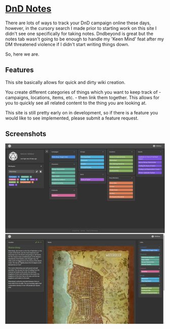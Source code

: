 # [DnD Notes](https://thawing-fjord-31293.herokuapp.com/)
There are lots of ways to track your DnD campaign online these days, however, in the cursory search I made prior to starting work on this site I didn't see one specifically for taking notes. Dndbeyond is great but the notes tab wasn't going to be enough to handle my 'Keen Mind' feat after my DM threatened violence if I didn't start writing things down.

So, here we are.

## Features
This site basically allows for quick and dirty wiki creation.

You create different categories of things which you want to keep track of - campaigns, locations, items, etc. - then link them together. This allows for you to quickly see all related content to the thing you are looking at.

This site is still pretty early on in development, so if there is a feature you would like to see implemented, please submit a feature request.

## Screenshots
![Home Page](https://raw.githubusercontent.com/landrevj/dndnotes/master/app/assets/images/screenshot-1.jpg)
![Example Page](https://raw.githubusercontent.com/landrevj/dndnotes/master/app/assets/images/screenshot-2.jpg)
